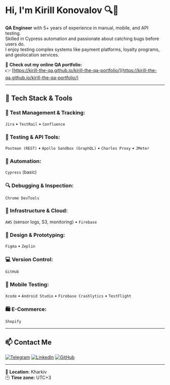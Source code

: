 # Hi, I'm Kirill Konovalov 🔍🐞

**QA Engineer** with 5+ years of experience in manual, mobile, and API testing.  
Skilled in Cypress automation and passionate about catching bugs before users do.  
I enjoy testing complex systems like payment platforms, loyalty programs, and geolocation services.  

🚀 **Check out my online QA portfolio:**  
👉 [https://kirill-the-qa.github.io/kirill-the-qa-portfolio/](https://kirill-the-qa.github.io/kirill-the-qa-portfolio/)

---

## 🧰 Tech Stack & Tools

### 🔧 Test Management & Tracking:
`Jira` • `TestRail` • `Confluence`

### 🔬 Testing & API Tools:
`Postman (REST)` • `Apollo Sandbox (GraphQL)` • `Charles Proxy` • `JMeter`

### 🧪 Automation:
`Cypress` (basic)

### 🔍 Debugging & Inspection:
`Chrome DevTools`

### 🧰 Infrastructure & Cloud:
`AWS` (sensor logs, S3, monitoring) • `Firebase`

### 🧠 Design & Prototyping:
`Figma` • `Zeplin`

### 💻 Version Control:
`GitHub`

### 📱 Mobile Testing:
`Xcode` • `Android Studio` • `Firebase Crashlytics` • `TestFlight`

### 🛍️ E-Commerce:
`Shopify`

---

## 📫 Contact Me

[![Telegram](https://img.shields.io/badge/Telegram-DoubleK2-blue?style=for-the-badge&logo=telegram&logoColor=white)](https://t.me/DoubleK2)
[![LinkedIn](https://img.shields.io/badge/LinkedIn-Kirill%20Konovalov-0077B5?style=for-the-badge&logo=linkedin&logoColor=white)](https://www.linkedin.com/in/kirillkonovalovqa/)
[![GitHub](https://img.shields.io/badge/GitHub-kirill--the--qa-181717?style=for-the-badge&logo=github)](https://github.com/kirill-the-qa)

---

📍 **Location:** Kharkiv  
🕒 **Time zone:** UTC+3  
